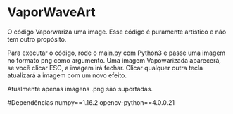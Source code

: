 # VaporWaveArt

O código Vaporwariza uma image. Esse código é puramente artístico e não tem outro propósito.

Para executar o código, rode o main.py com Python3 e passe uma imagem no formato png como argumento. Uma imagem Vapowarizada aparecerá, se você clicar ESC, a imagem irá fechar. Clicar qualquer outra tecla atualizará a imagem com um novo efeito.

Atualmente apenas imagens .png são suportadas.

#Dependências
numpy==1.16.2
opencv-python==4.0.0.21
